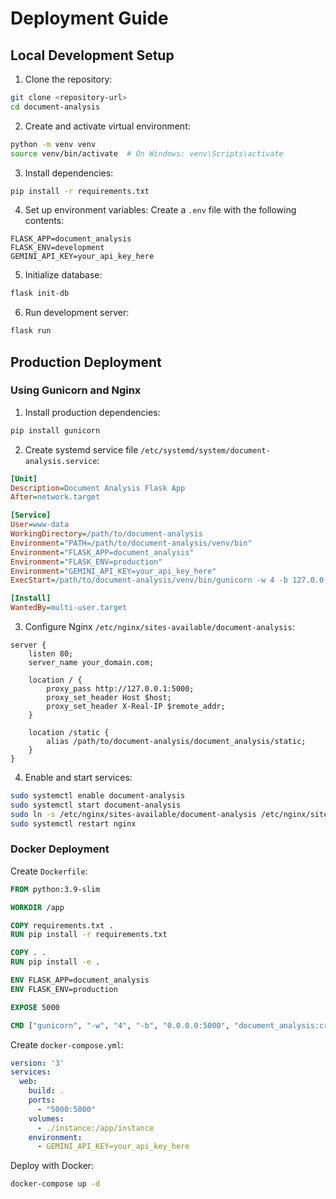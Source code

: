 # Deployment Guide

## Local Development Setup

1. Clone the repository:
```bash
git clone <repository-url>
cd document-analysis
```

2. Create and activate virtual environment:
```bash
python -m venv venv
source venv/bin/activate  # On Windows: venv\Scripts\activate
```

3. Install dependencies:
```bash
pip install -r requirements.txt
```

4. Set up environment variables:
Create a `.env` file with the following contents:
```
FLASK_APP=document_analysis
FLASK_ENV=development
GEMINI_API_KEY=your_api_key_here
```

5. Initialize database:
```bash
flask init-db
```

6. Run development server:
```bash
flask run
```

## Production Deployment

### Using Gunicorn and Nginx

1. Install production dependencies:
```bash
pip install gunicorn
```

2. Create systemd service file `/etc/systemd/system/document-analysis.service`:
```ini
[Unit]
Description=Document Analysis Flask App
After=network.target

[Service]
User=www-data
WorkingDirectory=/path/to/document-analysis
Environment="PATH=/path/to/document-analysis/venv/bin"
Environment="FLASK_APP=document_analysis"
Environment="FLASK_ENV=production"
Environment="GEMINI_API_KEY=your_api_key_here"
ExecStart=/path/to/document-analysis/venv/bin/gunicorn -w 4 -b 127.0.0.1:5000 'document_analysis:create_app()'

[Install]
WantedBy=multi-user.target
```

3. Configure Nginx `/etc/nginx/sites-available/document-analysis`:
```nginx
server {
    listen 80;
    server_name your_domain.com;

    location / {
        proxy_pass http://127.0.0.1:5000;
        proxy_set_header Host $host;
        proxy_set_header X-Real-IP $remote_addr;
    }

    location /static {
        alias /path/to/document-analysis/document_analysis/static;
    }
}
```

4. Enable and start services:
```bash
sudo systemctl enable document-analysis
sudo systemctl start document-analysis
sudo ln -s /etc/nginx/sites-available/document-analysis /etc/nginx/sites-enabled/
sudo systemctl restart nginx
```

### Docker Deployment

Create `Dockerfile`:
```dockerfile
FROM python:3.9-slim

WORKDIR /app

COPY requirements.txt .
RUN pip install -r requirements.txt

COPY . .
RUN pip install -e .

ENV FLASK_APP=document_analysis
ENV FLASK_ENV=production

EXPOSE 5000

CMD ["gunicorn", "-w", "4", "-b", "0.0.0.0:5000", "document_analysis:create_app()"]
```

Create `docker-compose.yml`:
```yaml
version: '3'
services:
  web:
    build: .
    ports:
      - "5000:5000"
    volumes:
      - ./instance:/app/instance
    environment:
      - GEMINI_API_KEY=your_api_key_here
```

Deploy with Docker:
```bash
docker-compose up -d
```